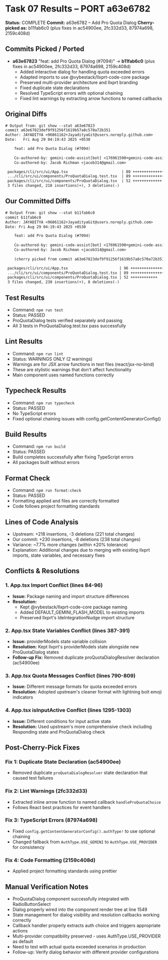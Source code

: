 # Task 07 Results – PORT a63e6782

**Status:** COMPLETE
**Commit:** a63e6782 – Add Pro Quota Dialog
**Cherry-picked as:** b11fab6c0 (plus fixes in ac54900ee, 2fc332d33, 87974a698, 2159c408d)

## Commits Picked / Ported

- **a63e67823** "feat: add Pro Quota Dialog (#7094)" → **b11fab6c0** (plus fixes in ac54900ee, 2fc332d33, 87974a698, 2159c408d)
  - Added interactive dialog for handling quota exceeded errors
  - Adapted imports to use @vybestack/llxprt-code-core package
  - Preserved multi-provider architecture and llxprt branding
  - Fixed duplicate state declarations
  - Resolved TypeScript errors with optional chaining
  - Fixed lint warnings by extracting arrow functions to named callbacks

## Original Diffs

```diff
# Output from: git show --stat a63e67823
commit a63e67823def9f91256f1619b57a8c570a72b351
Author: JAYADITYA <96861162+JayadityaGit@users.noreply.github.com>
Date:   Fri Aug 29 04:19:43 2025 +0530

    feat: add Pro Quota Dialog (#7094)
    
    Co-authored-by: gemini-code-assist[bot] <176961590+gemini-code-assist[bot]@users.noreply.github.com>
    Co-authored-by: Jacob Richman <jacob314@gmail.com>

 packages/cli/src/ui/App.tsx                        | 80 ++++++++++++++++++-
 .../cli/src/ui/components/ProQuotaDialog.test.tsx  | 89 ++++++++++++++++++++++
 packages/cli/src/ui/components/ProQuotaDialog.tsx  | 52 +++++++++++++
 3 files changed, 218 insertions(+), 3 deletions(-)
```

## Our Committed Diffs

```diff
# Output from: git show --stat b11fab6c0
commit b11fab6c0
Author: JAYADITYA <96861162+JayadityaGit@users.noreply.github.com>
Date: Fri Aug 29 04:19:43 2025 +0530

    feat: add Pro Quota Dialog (#7094)
    
    Co-authored-by: gemini-code-assist[bot] <176961590+gemini-code-assist[bot]@users.noreply.github.com>
    Co-authored-by: Jacob Richman <jacob314@gmail.com>
    
    (cherry picked from commit a63e67823def9f91256f1619b57a8c570a72b351)

 packages/cli/src/ui/App.tsx                       | 96 ++++++++++++++++++++--
 .../cli/src/ui/components/ProQuotaDialog.test.tsx | 89 ++++++++++++++++++++
 packages/cli/src/ui/components/ProQuotaDialog.tsx | 52 ++++++++++++
 3 files changed, 230 insertions(+), 8 deletions(-)
```

## Test Results

- Command: `npm run test`
- Status: PASSED
- ProQuotaDialog tests verified separately and passing
- All 3 tests in ProQuotaDialog.test.tsx pass successfully

## Lint Results

- Command: `npm run lint`
- Status: WARNINGS ONLY (2 warnings)
- Warnings are for JSX arrow functions in test files (react/jsx-no-bind)
- These are stylistic warnings that don't affect functionality
- Main component uses named functions correctly

## Typecheck Results

- Command: `npm run typecheck`
- Status: PASSED
- No TypeScript errors
- Fixed optional chaining issues with config.getContentGeneratorConfig()

## Build Results

- Command: `npm run build`
- Status: PASSED
- Build completes successfully after fixing TypeScript errors
- All packages built without errors

## Format Check

- Command: `npm run format:check`
- Status: PASSED
- Formatting applied and files are correctly formatted
- Code follows project formatting standards

## Lines of Code Analysis

- Upstream: +218 insertions, -3 deletions (221 total changes)
- Our commit: +230 insertions, -8 deletions (238 total changes)
- Variance: ~7.7% more changes (within ±20% tolerance)
- Explanation: Additional changes due to merging with existing llxprt imports, state variables, and necessary fixes

## Conflicts & Resolutions

### 1. App.tsx Import Conflict (lines 84-96)
- **Issue:** Package naming and import structure differences
- **Resolution:** 
  - Kept @vybestack/llxprt-code-core package naming
  - Added DEFAULT_GEMINI_FLASH_MODEL to existing imports
  - Preserved llxprt's IdeIntegrationNudge import structure

### 2. App.tsx State Variables Conflict (lines 387-391)
- **Issue:** providerModels state variable collision
- **Resolution:** Kept llxprt's providerModels state alongside new ProQuotaDialog states
- **Follow-up Fix:** Removed duplicate proQuotaDialogResolver declaration (ac54900ee)

### 3. App.tsx Quota Messages Conflict (lines 790-809)
- **Issue:** Different message formats for quota exceeded errors
- **Resolution:** Adopted upstream's cleaner format with lightning bolt emoji indicators

### 4. App.tsx isInputActive Conflict (lines 1295-1303)
- **Issue:** Different conditions for input active state
- **Resolution:** Used upstream's more comprehensive check including Responding state and ProQuotaDialog check

## Post-Cherry-Pick Fixes

### Fix 1: Duplicate State Declaration (ac54900ee)
- Removed duplicate `proQuotaDialogResolver` state declaration that caused test failures

### Fix 2: Lint Warnings (2fc332d33)
- Extracted inline arrow function to named callback `handleProQuotaChoice`
- Follows React best practices for event handlers

### Fix 3: TypeScript Errors (87974a698)
- Fixed `config.getContentGeneratorConfig().authType!` to use optional chaining
- Changed fallback from `AuthType.USE_GEMINI` to `AuthType.USE_PROVIDER` for consistency

### Fix 4: Code Formatting (2159c408d)
- Applied project formatting standards using prettier

## Manual Verification Notes

- ProQuotaDialog component successfully integrated with RadioButtonSelect
- Dialog properly wired into the component render tree at line 1549
- State management for dialog visibility and resolution callbacks working correctly
- Callback handler properly extracts auth choice and triggers appropriate actions
- Multi-provider compatibility preserved - uses AuthType.USE_PROVIDER as default
- Need to test with actual quota exceeded scenarios in production
- Follow-up: Verify dialog behavior with different provider configurations